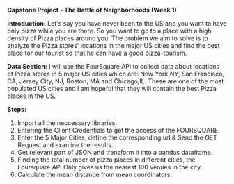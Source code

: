 **Capstone Project - The Battle of Neighborhoods (Week 1)**

**Introduction:**
Let's say you have never been to the US and you want to have only pizza while you are there. So you want to go to a place with a high density of Pizza places around you. The problem we aim to solve is to analyze the Pizza stores' locations in the major US cities and find the best place for our tourist so that he can have a good pizza-tourism.

**Data Section:**
I will use the FourSquare API to collect data about locations of Pizza stores in 5 major US cities which are: New York,NY, San Francisco, CA, Jersey City, NJ, Boston, MA and Chicago,IL. These are one of the most populated US cities and I am hopeful that they will contain the best Pizza places in the US.

**Steps:**
1. Import all the neccessary libraries.
2. Entering the Client Credentials to get the access of the FOURSQUARE.
3. Enter the 5 Major Cities, define the corresponding url & Send the GET Request and examine the results.
4. Get relevant part of JSON and transform it into a pandas dataframe.
5. Finding the total number of pizza places in different cities, the Foursquare API Only gives us the nearest 100 venues in the city.
6. Calculate the mean distance from mean coordinators.
